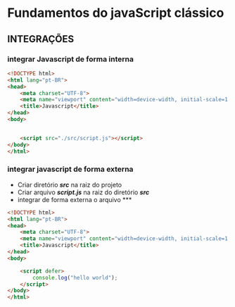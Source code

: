 # Fundamentos do javaScript clássico 

## INTEGRAÇÕES

### integrar Javascript de forma interna

~~~ html
<!DOCTYPE html>
<html lang="pt-BR">
<head>
    <meta charset="UTF-8">
    <meta name="viewport" content="width=device-width, initial-scale=1.0">
    <title>Javascript</title>
</head>
<body>


    <script src="./src/script.js"></script>
</body>
</html>
~~~ 

### integrar javascript de forma externa

- Criar diretório ***src*** na raiz do projeto
- Criar arquivo ***script.js*** na raiz do diretório ***src***
- integrar de forma externa o arquivo ***

~~~ html
<!DOCTYPE html>
<html lang="pt-BR">
<head>
    <meta charset="UTF-8">
    <meta name="viewport" content="width=device-width, initial-scale=1.0">
    <title>Javascript</title>
</head>
<body>

    <script defer>
        console.log("hello world");
    </script>
</body>
</html>
~~~